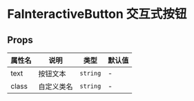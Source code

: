 # FaInteractiveButton 交互式按钮 <Badge type="pro" text="专业版" /> <Badge text="v5.2.0" />

## Props

| 属性名 | 说明       | 类型     | 默认值 |
| ------ | ---------- | -------- | ------ |
| text   | 按钮文本   | `string` | -      |
| class  | 自定义类名 | `string` | -      |